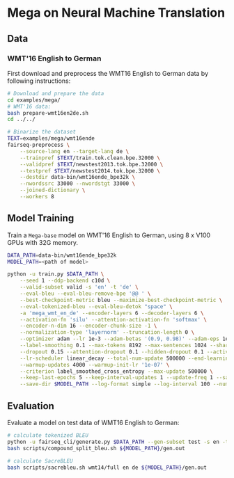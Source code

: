 # Mega on Neural Machine Translation

## Data

### WMT'16 English to German

First download and preprocess the WMT16 English to German data by following instructions:

```bash
# Download and prepare the data
cd examples/mega/
# WMT'16 data:
bash prepare-wmt16en2de.sh
cd ../../

# Binarize the dataset
TEXT=examples/mega/wmt16ende
fairseq-preprocess \
    --source-lang en --target-lang de \
    --trainpref $TEXT/train.tok.clean.bpe.32000 \
    --validpref $TEXT/newstest2013.tok.bpe.32000 \
    --testpref $TEXT/newstest2014.tok.bpe.32000 \
    --destdir data-bin/wmt16ende_bpe32k \
    --nwordssrc 33000 --nwordstgt 33000 \
    --joined-dictionary \
    --workers 8
```

## Model Training

Train a ```Mega-base``` model on WMT'16 English to German, using 8 x V100 GPUs with 32G memory.

```bash
DATA_PATH=data-bin/wmt16ende_bpe32k
MODEL_PATH=<path of model>

python -u train.py $DATA_PATH \
    --seed 1 --ddp-backend c10d \
    --valid-subset valid -s 'en' -t 'de' \
    --eval-bleu --eval-bleu-remove-bpe '@@ ' \
    --best-checkpoint-metric bleu --maximize-best-checkpoint-metric \
    --eval-tokenized-bleu --eval-bleu-detok "space" \
    -a 'mega_wmt_en_de' --encoder-layers 6 --decoder-layers 6 \
    --activation-fn 'silu' --attention-activation-fn 'softmax' \
    --encoder-n-dim 16 --encoder-chunk-size -1 \
    --normalization-type 'layernorm' --truncation-length 0 \
    --optimizer adam --lr 1e-3 --adam-betas '(0.9, 0.98)' --adam-eps 1e-8 --clip-norm 1.0 \
    --label-smoothing 0.1 --max-tokens 8192 --max-sentences 1024 --share-all-embeddings \
    --dropout 0.15 --attention-dropout 0.1 --hidden-dropout 0.1 --activation-dropout 0.1 --weight-decay 0.05 \
    --lr-scheduler linear_decay --total-num-update 500000 --end-learning-rate 0.0 \
    --warmup-updates 4000 --warmup-init-lr '1e-07' \
    --criterion label_smoothed_cross_entropy --max-update 500000 \
    --keep-last-epochs 5 --keep-interval-updates 1 --update-freq 1 --save-interval-updates 5000 \
    --save-dir $MODEL_PATH --log-format simple --log-interval 100 --num-workers 0
```

## Evaluation
Evaluate a model on test data of WMT16 English to German:

```bash
# calculate tokenized BLEU
python -u fairseq_cli/generate.py $DATA_PATH --gen-subset test -s en -t de --path ${MODEL_PATH}/checkpoint.pt --batch-size 300 --remove-bpe "@@ " --beam 5 --lenpen 0.5 > ${MODEL_PATH}/gen.out
bash scripts/compound_split_bleu.sh ${MODEL_PATH}/gen.out

# calculate SacreBLEU
bash scripts/sacrebleu.sh wmt14/full en de ${MODEL_PATH}/gen.out
```

